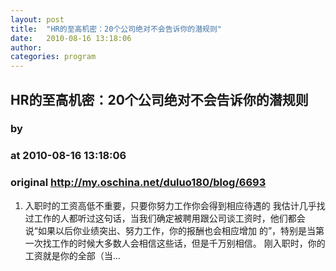 ```yaml
---
layout: post
title:  "HR的至高机密：20个公司绝对不会告诉你的潜规则"
date:   2010-08-16 13:18:06
author: 
categories: program
---
```


## HR的至高机密：20个公司绝对不会告诉你的潜规则
### by 
### at 2010-08-16 13:18:06
### original <http://my.oschina.net/duluo180/blog/6693>

1. 入职时的工资高低不重要，只要你努力工作你会得到相应待遇的 我估计几乎找 过工作的人都听过这句话，当我们确定被聘用跟公司谈工资时，他们都会说“如果以后你业绩突出、努力工作，你的报酬也会相应增加 的”，特别是当第一次找工作的时候大多数人会相信这些话，但是千万别相信。 刚入职时，你的工资就是你的全部（当...